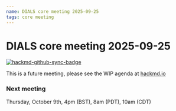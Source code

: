```yaml
---
name: DIALS core meeting 2025-09-25
tags: core meeting
---
```


# DIALS core meeting 2025-09-25

[![hackmd-github-sync-badge](https://hackmd.io/eEEkwtPMR0-cCe5QyzgNiw/badge)](https://hackmd.io/eEEkwtPMR0-cCe5QyzgNiw)

This is a future meeting, please see the WIP agenda at [hackmd.io](https://hackmd.io/eEEkwtPMR0-cCe5QyzgNiw)


### Next meeting

Thursday, October 9th, 4pm (BST), 8am (PDT), 10am (CDT)
